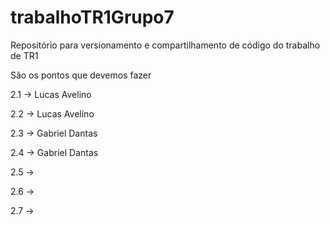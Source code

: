 # trabalhoTR1Grupo7
Repositório para versionamento e compartilhamento de código do trabalho de TR1

São os pontos que devemos fazer

2.1 -> Lucas Avelino

2.2 -> Lucas Avelino

2.3 -> Gabriel Dantas

2.4 -> Gabriel Dantas

2.5 -> 

2.6 ->

2.7 -> 
